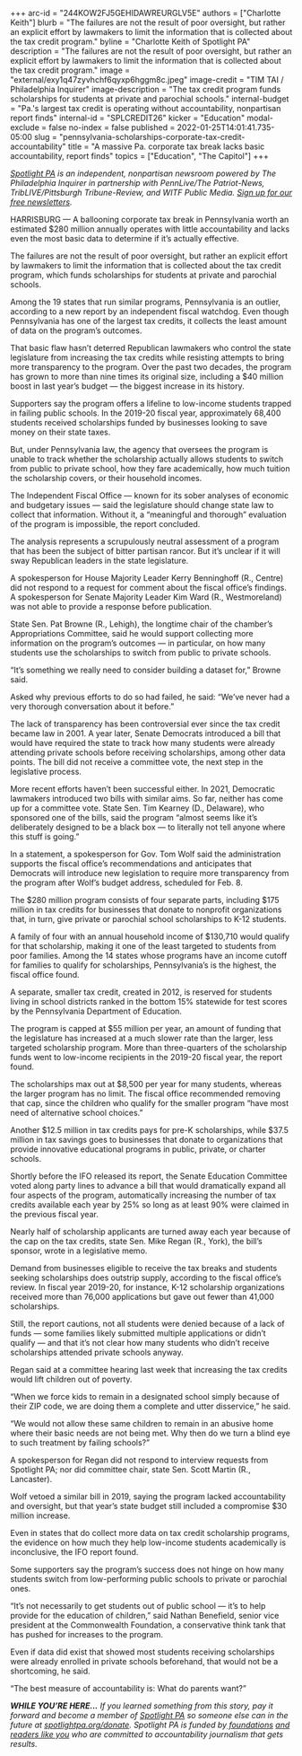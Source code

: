 +++
arc-id = "244KOW2FJ5GEHIDAWREURGLV5E"
authors = ["Charlotte Keith"]
blurb = "The failures are not the result of poor oversight, but rather an explicit effort by lawmakers to limit the information that is collected about the tax credit program."
byline = "Charlotte Keith of Spotlight PA"
description = "The failures are not the result of poor oversight, but rather an explicit effort by lawmakers to limit the information that is collected about the tax credit program."
image = "external/exy1q47zyvhchf6qyxp6hggm8c.jpeg"
image-credit = "TIM TAI / Philadelphia Inquirer"
image-description = "The tax credit program funds scholarships for students at private and parochial schools."
internal-budget = "Pa.'s largest tax credit is operating without accountability, nonpartisan report finds"
internal-id = "SPLCREDIT26"
kicker = "Education"
modal-exclude = false
no-index = false
published = 2022-01-25T14:01:41.735-05:00
slug = "pennsylvania-scholarships-corporate-tax-credit-accountability"
title = "A massive Pa. corporate tax break lacks basic accountability, report finds"
topics = ["Education", "The Capitol"]
+++

<a href="https://www.spotlightpa.org/"><i>Spotlight PA</i></a><i> is an independent, nonpartisan newsroom powered by The Philadelphia Inquirer in partnership with PennLive/The Patriot-News, TribLIVE/Pittsburgh Tribune-Review, and WITF Public Media. </i><a href="https://www.spotlightpa.org/newsletters"><i>Sign up for our free newsletters</i></a><i>.</i>

HARRISBURG — A ballooning corporate tax break in Pennsylvania worth an estimated $280 million annually operates with little accountability and lacks even the most basic data to determine if it’s actually effective.

The failures are not the result of poor oversight, but rather an explicit effort by lawmakers to limit the information that is collected about the tax credit program, which funds scholarships for students at private and parochial schools.

Among the 19 states that run similar programs, Pennsylvania is an outlier, according to a new report by an independent fiscal watchdog. Even though Pennsylvania has one of the largest tax credits, it collects the least amount of data on the program’s outcomes.

<script src="https://www.spotlightpa.org/embed.js" async></script><div data-spl-embed-version="1" data-spl-src="https://www.spotlightpa.org/embeds/newsletter/"></div>

That basic flaw hasn’t deterred Republican lawmakers who control the state legislature from increasing the tax credits while resisting attempts to bring more transparency to the program. Over the past two decades, the program has grown to more than nine times its original size, including a $40 million boost in last year’s budget — the biggest increase in its history.

Supporters say the program offers a lifeline to low-income students trapped in failing public schools. In the 2019-20 fiscal year, approximately 68,400 students received scholarships funded by businesses looking to save money on their state taxes.

But, under Pennsylvania law, the agency that oversees the program is unable to track whether the scholarship actually allows students to switch from public to private school, how they fare academically, how much tuition the scholarship covers, or their household incomes.

The Independent Fiscal Office — known for its sober analyses of economic and budgetary issues — said the legislature should change state law to collect that information. Without it, a “meaningful and thorough” evaluation of the program is impossible, the report concluded.

The analysis represents a scrupulously neutral assessment of a program that has been the subject of bitter partisan rancor. But it’s unclear if it will sway Republican leaders in the state legislature.

A spokesperson for House Majority Leader Kerry Benninghoff (R., Centre) did not respond to a request for comment about the fiscal office’s findings. A spokesperson for Senate Majority Leader Kim Ward (R., Westmoreland) was not able to provide a response before publication.

State Sen. Pat Browne (R., Lehigh), the longtime chair of the chamber’s Appropriations Committee, said he would support collecting more information on the program’s outcomes — in particular, on how many students use the scholarships to switch from public to private schools.

“It’s something we really need to consider building a dataset for,” Browne said.

Asked why previous efforts to do so had failed, he said: “We’ve never had a very thorough conversation about it before.”

The lack of transparency has been controversial ever since the tax credit became law in 2001. A year later, Senate Democrats introduced a bill that would have required the state to track how many students were already attending private schools before receiving scholarships, among other data points. The bill did not receive a committee vote, the next step in the legislative process.

More recent efforts haven’t been successful either. In 2021, Democratic lawmakers introduced two bills with similar aims. So far, neither has come up for a committee vote. State Sen. Tim Kearney (D., Delaware), who sponsored one of the bills, said the program “almost seems like it’s deliberately designed to be a black box — to literally not tell anyone where this stuff is going.”

In a statement, a spokesperson for Gov. Tom Wolf said the administration supports the fiscal office’s recommendations and anticipates that Democrats will introduce new legislation to require more transparency from the program after Wolf’s budget address, scheduled for Feb. 8.

The $280 million program consists of four separate parts, including $175 million in tax credits for businesses that donate to nonprofit organizations that, in turn, give private or parochial school scholarships to K-12 students.

A family of four with an annual household income of $130,710 would qualify for that scholarship, making it one of the least targeted to students from poor families. Among the 14 states whose programs have an income cutoff for families to qualify for scholarships, Pennsylvania’s is the highest, the fiscal office found.

<div class="flourish-embed flourish-map" data-src="visualisation/8521006"><script src="https://public.flourish.studio/resources/embed.js"></script></div>

A separate, smaller tax credit, created in 2012, is reserved for students living in school districts ranked in the bottom 15% statewide for test scores by the Pennsylvania Department of Education.

The program is capped at $55 million per year, an amount of funding that the legislature has increased at a much slower rate than the larger, less targeted scholarship program. More than three-quarters of the scholarship funds went to low-income recipients in the 2019-20 fiscal year, the report found.

The scholarships max out at $8,500 per year for many students, whereas the larger program has no limit. The fiscal office recommended removing that cap, since the children who qualify for the smaller program “have most need of alternative school choices.”

Another $12.5 million in tax credits pays for pre-K scholarships, while $37.5 million in tax savings goes to businesses that donate to organizations that provide innovative educational programs in public, private, or charter schools.

Shortly before the IFO released its report, the Senate Education Committee voted along party lines to advance a bill that would dramatically expand all four aspects of the program, automatically increasing the number of tax credits available each year by 25% so long as at least 90% were claimed in the previous fiscal year.

Nearly half of scholarship applicants are turned away each year because of the cap on the tax credits, state Sen. Mike Regan (R., York), the bill’s sponsor, wrote in a legislative memo.

Demand from businesses eligible to receive the tax breaks and students seeking scholarships does outstrip supply, according to the fiscal office’s review. In fiscal year 2019-20, for instance, K-12 scholarship organizations received more than 76,000 applications but gave out fewer than 41,000 scholarships.

Still, the report cautions, not all students were denied because of a lack of funds — some families likely submitted multiple applications or didn’t qualify — and that it’s not clear how many students who didn’t receive scholarships attended private schools anyway.

Regan said at a committee hearing last week that increasing the tax credits would lift children out of poverty.

“When we force kids to remain in a designated school simply because of their ZIP code, we are doing them a complete and utter disservice,” he said.

“We would not allow these same children to remain in an abusive home where their basic needs are not being met. Why then do we turn a blind eye to such treatment by failing schools?”

A spokesperson for Regan did not respond to interview requests from Spotlight PA; nor did committee chair, state Sen. Scott Martin (R., Lancaster).

Wolf vetoed a similar bill in 2019, saying the program lacked accountability and oversight, but that year’s state budget still included a compromise $30 million increase.

<script src="https://www.spotlightpa.org/embed.js" async></script><div data-spl-embed-version="1" data-spl-src="https://www.spotlightpa.org/embeds/donate/"></div>

Even in states that do collect more data on tax credit scholarship programs, the evidence on how much they help low-income students academically is inconclusive, the IFO report found.

Some supporters say the program’s success does not hinge on how many students switch from low-performing public schools to private or parochial ones.

“It’s not necessarily to get students out of public school — it’s to help provide for the education of children,” said Nathan Benefield, senior vice president at the Commonwealth Foundation, a conservative think tank that has pushed for increases to the program.

Even if data did exist that showed most students receiving scholarships were already enrolled in private schools beforehand, that would not be a shortcoming, he said.

“The best measure of accountability is: What do parents want?”

<i><b>WHILE YOU’RE HERE...</b></i><i> If you learned something from this story, pay it forward and become a member of </i><a href="https://www.spotlightpa.org/"><i>Spotlight PA</i></a><i> so someone else can in the future at </i><a href="http://spotlightpa.org/donate"><i>spotlightpa.org/donate</i></a><i>. Spotlight PA is funded by</i><a href="https://www.spotlightpa.org/support"><i> foundations</i></a><i> </i><a href="https://www.spotlightpa.org/support"><i>and readers like you</i></a><i> who are committed to accountability journalism that gets results.</i>
